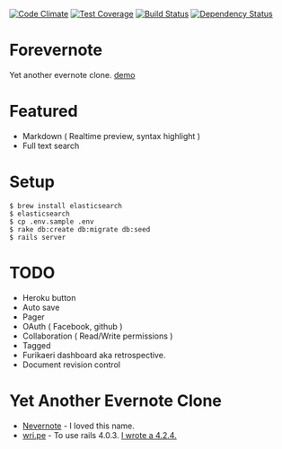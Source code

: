 [![Code Climate](https://codeclimate.com/github/oooooooo/forevernote/badges/gpa.svg)](https://codeclimate.com/github/oooooooo/forevernote)
[![Test Coverage](https://codeclimate.com/github/oooooooo/forevernote/badges/coverage.svg)](https://codeclimate.com/github/oooooooo/forevernote/coverage)
[![Build Status](https://travis-ci.org/oooooooo/forevernote.svg?branch=master)](https://travis-ci.org/oooooooo/forevernote)
[![Dependency Status](https://gemnasium.com/oooooooo/forevernote.svg)](https://gemnasium.com/oooooooo/forevernote)

# Forevernote
Yet another evernote clone.
[demo](http://forevernote-demo.herokuapp.com/)

# Featured
- Markdown ( Realtime preview, syntax highlight )
- Full text search

# Setup
```
$ brew install elasticsearch
$ elasticsearch
$ cp .env.sample .env
$ rake db:create db:migrate db:seed
$ rails server
```

# TODO
- Heroku button
- Auto save
- Pager
- OAuth ( Facebook, github )
- Collaboration ( Read/Write permissions )
- Tagged
- Furikaeri dashboard aka retrospective.
- Document revision control

# Yet Another Evernote Clone
- [Nevernote](https://github.com/nwj/nevernote) - I loved this name.
- [wri.pe](https://github.com/masuidrive/open-wripe) - To use rails 4.0.3. [I wrote a 4.2.4.](https://github.com/oooooooo/open-wripe)
